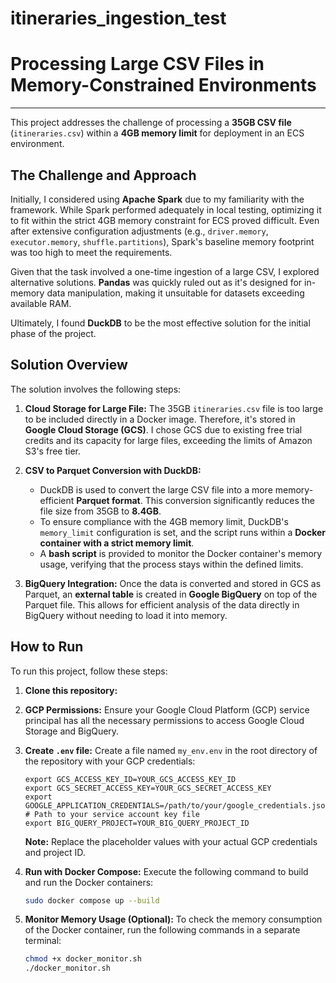 # itineraries_ingestion_test

# Processing Large CSV Files in Memory-Constrained Environments

-----

This project addresses the challenge of processing a **35GB CSV file** (`itineraries.csv`) within a **4GB memory limit** for deployment in an ECS environment.

## The Challenge and Approach

Initially, I considered using **Apache Spark** due to my familiarity with the framework. While Spark performed adequately in local testing, optimizing it to fit within the strict 4GB memory constraint for ECS proved difficult. Even after extensive configuration adjustments (e.g., `driver.memory`, `executor.memory`, `shuffle.partitions`), Spark's baseline memory footprint was too high to meet the requirements.

Given that the task involved a one-time ingestion of a large CSV, I explored alternative solutions. **Pandas** was quickly ruled out as it's designed for in-memory data manipulation, making it unsuitable for datasets exceeding available RAM.

Ultimately, I found **DuckDB** to be the most effective solution for the initial phase of the project.

## Solution Overview

The solution involves the following steps:

1.  **Cloud Storage for Large File:** The 35GB `itineraries.csv` file is too large to be included directly in a Docker image. Therefore, it's stored in **Google Cloud Storage (GCS)**. I chose GCS due to existing free trial credits and its capacity for large files, exceeding the limits of Amazon S3's free tier.

2.  **CSV to Parquet Conversion with DuckDB:**

      * DuckDB is used to convert the large CSV file into a more memory-efficient **Parquet format**. This conversion significantly reduces the file size from 35GB to **8.4GB**.
      * To ensure compliance with the 4GB memory limit, DuckDB's `memory_limit` configuration is set, and the script runs within a **Docker container with a strict memory limit**.
      * A **bash script** is provided to monitor the Docker container's memory usage, verifying that the process stays within the defined limits.

3.  **BigQuery Integration:** Once the data is converted and stored in GCS as Parquet, an **external table** is created in **Google BigQuery** on top of the Parquet file. This allows for efficient analysis of the data directly in BigQuery without needing to load it into memory.

## How to Run

To run this project, follow these steps:

1.  **Clone this repository:**

2.  **GCP Permissions:** Ensure your Google Cloud Platform (GCP) service principal has all the necessary permissions to access Google Cloud Storage and BigQuery.

3.  **Create `.env` file:** Create a file named `my_env.env` in the root directory of the repository with your GCP credentials:

    ```
    export GCS_ACCESS_KEY_ID=YOUR_GCS_ACCESS_KEY_ID
    export GCS_SECRET_ACCESS_KEY=YOUR_GCS_SECRET_ACCESS_KEY
    export GOOGLE_APPLICATION_CREDENTIALS=/path/to/your/google_credentials.json # Path to your service account key file
    export BIG_QUERY_PROJECT=YOUR_BIG_QUERY_PROJECT_ID
    ```

    **Note:** Replace the placeholder values with your actual GCP credentials and project ID.

4.  **Run with Docker Compose:** Execute the following command to build and run the Docker containers:

    ```bash
    sudo docker compose up --build
    ```

5.  **Monitor Memory Usage (Optional):** To check the memory consumption of the Docker container, run the following commands in a separate terminal:

    ```bash
    chmod +x docker_monitor.sh
    ./docker_monitor.sh
    ```
